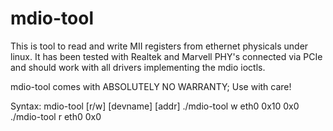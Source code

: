 mdio-tool
=========
This is tool to read and write MII registers from ethernet physicals under linux.
It has been tested with Realtek and Marvell PHY's connected via PCIe and should work
with all drivers implementing the mdio ioctls.

mdio-tool comes with ABSOLUTELY NO WARRANTY; Use with care!

Syntax:
	mdio-tool [r/w] [devname] [addr] <value>
	./mdio-tool w eth0 0x10 0x0
	./mdio-tool r eth0 0x0


